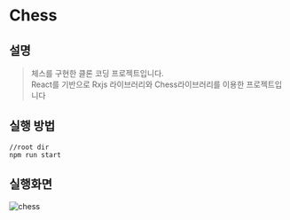 # Chess

## 설명

> 체스를 구현한 클론 코딩 프로젝트입니다.</br>
> React를 기반으로 Rxjs 라이브러리와 Chess라이브러리를 이용한 프로젝트입니다

## 실행 방법

```
//root dir
npm run start
```

## 실행화면
![chess](https://user-images.githubusercontent.com/73515375/127758600-aa58b6f9-4fc3-4386-884d-803ff982caee.gif)
